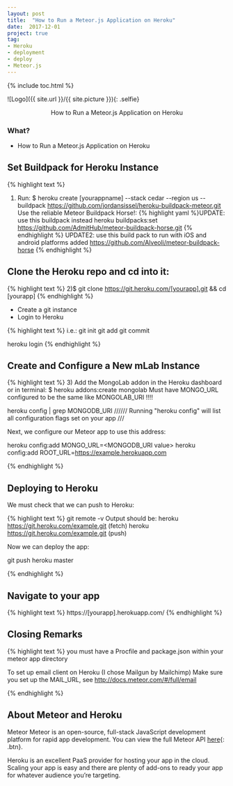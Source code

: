 ```yaml
---
layout: post
title:  "How to Run a Meteor.js Application on Heroku"
date:  2017-12-01
project: true
tag:
- Heroku
- deployment
- deploy
- Meteor.js
---
```


{% include toc.html %}

![Logo]({{ site.url }}/{{ site.picture }}){: .selfie}

<center>How to Run a Meteor.js Application on Heroku</center>

### What?
* How to Run a Meteor.js Application on Heroku

## Set Buildpack for Heroku Instance
{% highlight text %}
1) Run:
$ heroku create [yourappname] --stack cedar --region us --buildpack https://github.com/jordansissel/heroku-buildpack-meteor.git
Use the reliable Meteor Buildpack Horse!:
{% highlight yaml %}UPDATE: use this buildpack instead
heroku buildpacks:set https://github.com/AdmitHub/meteor-buildpack-horse.git
{% endhighlight %}
UPDATE2: use this build pack to run with iOS and android platforms added
https://github.com/Alveoli/meteor-buildpack-horse
{% endhighlight %}

## Clone the Heroku repo and cd into it:
{% highlight text %}
2)$ git clone https://git.heroku.com/[yourapp].git && cd [yourapp]
{% endhighlight %}

* Create a git instance
* Login to Heroku

{% highlight text %}
  i.e.:
git init
git add
git commit

heroku login
{% endhighlight %}   

## Create and Configure a New mLab Instance
{% highlight text %}
3) Add the MongoLab addon in the Heroku dashboard or in terminal:
$ heroku addons:create mongolab
Must have MONGO_URL configured to be the same like MONGOLAB_URI !!!!

heroku config | grep MONGODB_URI ////// Running "heroku config" will list all configuration flags set on your app ///

Next, we configure our Meteor app to use this address:

heroku config:add MONGO_URL=<MONGODB_URI value>
heroku config:add ROOT_URL=https://example.herokuapp.com

  {% endhighlight %}
## Deploying to Heroku
We must check that we can push to Heroku:

{% highlight text %}
git remote -v
Output should be:
heroku  https://git.heroku.com/example.git (fetch)
heroku  https://git.heroku.com/example.git (push)

Now we can deploy the app:

git push heroku master

{% endhighlight %}

## Navigate to your app
{% highlight text %}
 https://[yourapp].herokuapp.com/
{% endhighlight %}
## Closing Remarks
{% highlight text %}
you must have a Procfile and package.json within your meteor app directory

To set up email client on Heroku (I chose Mailgun by Mailchimp)
Make sure you set up the MAIL_URL, see http://docs.meteor.com/#/full/email

{% endhighlight %}
## About Meteor and Heroku
Meteor
Meteor is an open-source, full-stack JavaScript development platform for rapid app development. You can view the full Meteor API   [here](https://docs.meteor.com/index.html){: .btn}.

Heroku is an excellent PaaS provider for hosting your app in the cloud. Scaling your app is easy and there are plenty of add-ons to ready your app for whatever audience you’re targeting.
